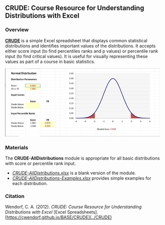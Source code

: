 ## CRUDE: Course Resource for Understanding Distributions with Excel

### Overview

[**CRUDE**](../CRUDE) is a simple Excel spreadsheet that displays common statistical distributions and identifies important values of the distributions. It accepts either score input (to find percentiles ranks and p values) or percentile rank input (to find critical values). It is useful for visually representing these values as part of a course in basic statistics.

<p align="center"><kbd><img src="CRUDE.jpg"></kbd></p>

### Materials

The **CRUDE-AllDistributions** module is appropriate for all basic distributions with score or percentile rank input.

- [_CRUDE-AllDistributions.xlsx_](./CRUDE-AllDistributions.xlsx) is a blank version of the module.
- [_CRUDE-AllDistributions-Examples.xlsx_](./CRUDE-AllDistributions-Examples.xlsx) provides simple examples for each distribution.

### Citation

Wendorf, C. A. (2012). _CRUDE: Course Resource for Understanding Distributions with Excel_ [Excel Spreadsheets]. [https://cwendorf.github.io/BASE/CRUDE](../CRUDE)
